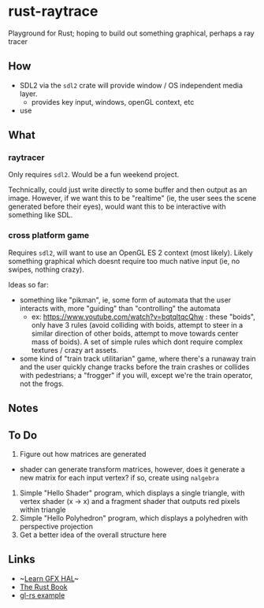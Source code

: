 # rust-raytrace
Playground for Rust; hoping to build out something graphical, perhaps a ray tracer

## How
* SDL2 via the `sdl2` crate will provide window / OS independent media layer.
  - provides key input, windows, openGL context, etc
* use 
  
## What
### raytracer
Only requires `sdl2`. Would be a fun weekend project.
 
Technically, could just write directly to some buffer and then output as an image. However, if we want this to be "realtime" (ie, the user sees the scene generated before their eyes), would want this to be interactive with something like SDL.
 
### cross platform game
Requires `sdl2`, will want to use an OpenGL ES 2 context (most likely).
Likely something graphical which doesnt require too much native input (ie, no swipes, nothing crazy).

Ideas so far:
* something like "pikman", ie, some form of automata that the user interacts with, more "guiding" than "controlling" the automata
  - ex: https://www.youtube.com/watch?v=bqtqltqcQhw : these "boids", only have 3 rules (avoid colliding with boids, attempt to steer in a similar direction of other boids, attempt to move towards center mass of boids). A set of simple rules which dont require complex textures / crazy art assets.
* some kind of "train track utilitarian" game, where there's a runaway train and the user quickly change tracks before the train crashes or collides with pedestrians; a "frogger" if you will, except we're the train operator, not the frogs.

## Notes

## To Do
1. Figure out how matrices are generated
  - shader can generate transform matrices, however, does it generate a new matrix for each input vertex? if so, create using `nalgebra`
1. Simple "Hello Shader" program, which displays a single triangle, with vertex shader (x -> x) and a fragment shader that outputs red pixels within triangle
1. Simple "Hello Polyhedron" program, which displays a polyhedren with perspective projection
1. Get a better idea of the overall structure here

## Links
* ~[Learn GFX HAL](https://rust-tutorials.github.io/learn-gfx-hal/01_introduction.html)~
* [The Rust Book](https://doc.rust-lang.org/book/)
* [gl-rs example](https://gist.github.com/simias/c140d1479ada4d6218c0)